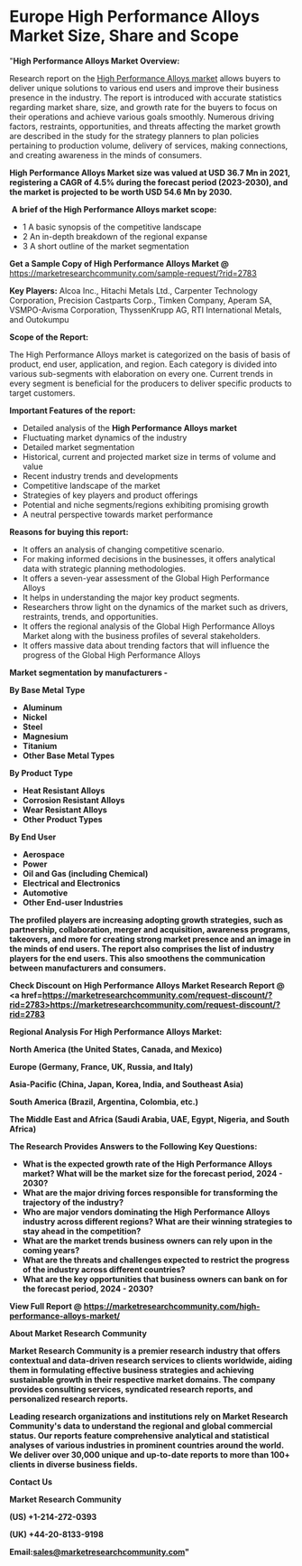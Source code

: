 # Europe High Performance Alloys Market Size, Share and Scope
"<strong>High Performance Alloys Market Overview:</strong>

Research report on the <a href=https://marketresearchcommunity.com/high-performance-alloys-market/>High Performance Alloys market</a> allows buyers to deliver unique solutions to various end users and improve their business presence in the industry. The report is introduced with accurate statistics regarding market share, size, and growth rate for the buyers to focus on their operations and achieve various goals smoothly. Numerous driving factors, restraints, opportunities, and threats affecting the market growth are described in the study for the strategy planners to plan policies pertaining to production volume, delivery of services, making connections, and creating awareness in the minds of consumers.

<strong>High Performance Alloys Market size was valued at USD 36.7 Mn in 2021, registering a CAGR of 4.5% during the forecast period (2023-2030), and the market is projected to be worth USD 54.6 Mn by 2030.</strong>

 <Strong>A brief of the High Performance Alloys market scope:</Strong>
<ul>
 <li>1  A basic synopsis of the competitive landscape</li>
 <li>2  An in-depth breakdown of the regional expanse</li>
 <li>3  A short outline of the market segmentation</li>
</ul>
<strong>Get a Sample Copy of High Performance Alloys Market @ </b></strong><a href=https://marketresearchcommunity.com/sample-request/?rid=2783><u>https://marketresearchcommunity.com/sample-request/?rid=2783</u></a>

<strong>Key Players:</strong> 
Alcoa Inc., Hitachi Metals Ltd., Carpenter Technology Corporation, Precision Castparts Corp., Timken Company, Aperam SA, VSMPO-Avisma Corporation, ThyssenKrupp AG, RTI International Metals, and Outokumpu

<strong>Scope of the Report:</strong>

The High Performance Alloys market is categorized on the basis of basis of product, end user, application, and region. Each category is divided into various sub-segments with elaboration on every one. Current trends in every segment is beneficial for the producers to deliver specific products to target customers.

<strong><b>Important Features of the report:</b></strong>
<ul>
  <li>Detailed analysis of the <strong><b>High Performance Alloys </b></strong><strong><b>market</b></strong></li>
  <li>Fluctuating market dynamics of the industry</li>
  <li>Detailed market segmentation</li>
  <li>Historical, current and projected market size in terms of volume and value</li>
  <li>Recent industry trends and developments</li>
  <li>Competitive landscape of the market</li>
  <li>Strategies of key players and product offerings</li>
  <li>Potential and niche segments/regions exhibiting promising growth</li>
  <li>A neutral perspective towards market performance</li>
</ul>
<strong><b>Reasons for buying this report:</b></strong>
<ul>
  <li>It offers an analysis of changing competitive scenario.</li>
  <li>For making informed decisions in the businesses, it offers analytical data with strategic planning methodologies.</li>
  <li>It offers a seven-year assessment of the Global High Performance Alloys</li>
  <li>It helps in understanding the major key product segments.</li>
  <li>Researchers throw light on the dynamics of the market such as drivers, restraints, trends, and opportunities.</li>
  <li>It offers the regional analysis of the Global High Performance Alloys Market along with the business profiles of several stakeholders.</li>
  <li>It offers massive data about trending factors that will influence the progress of the Global High Performance Alloys</li>
</ul>

<strong>Market segmentation by manufacturers -</strong>


<strong><strong>By Base Metal Type</strong></h4>
<ul>
 	<li>Aluminum</li>
 	<li>Nickel</li>
 	<li>Steel</li>
 	<li>Magnesium</li>
 	<li>Titanium</li>
 	<li>Other Base Metal Types</li>
</ul>
<strong><strong>By Product Type</strong></h4>
<ul>
 	<li>Heat Resistant Alloys</li>
 	<li>Corrosion Resistant Alloys</li>
 	<li>Wear Resistant Alloys</li>
 	<li>Other Product Types</li>
</ul>
<strong><strong>By End User</strong></h4>
<ul>
 	<li>Aerospace</li>
 	<li>Power</li>
 	<li>Oil and Gas (including Chemical)</li>
 	<li>Electrical and Electronics</li>
 	<li>Automotive</li>
 	<li>Other End-user Industries</li>
</ul>

The profiled players are increasing adopting growth strategies, such as partnership, collaboration, merger and acquisition, awareness programs, takeovers, and more for creating strong market presence and an image in the minds of end users. The report also comprises the list of industry players for the end users. This also smoothens the communication between manufacturers and consumers.

<strong><b>Check Discount on High Performance Alloys Market Research Report @ </b></strong><a href=https://marketresearchcommunity.com/request-discount/?rid=2783><u>https://marketresearchcommunity.com/request-discount/?rid=2783</u></a>

<strong>Regional Analysis For High Performance Alloys Market:</strong>

<strong>North America</strong> (the United States, Canada, and Mexico)

<strong>Europe</strong> (Germany, France, UK, Russia, and Italy)

<strong>Asia-Pacific</strong> (China, Japan, Korea, India, and Southeast Asia)

<strong>South America</strong> (Brazil, Argentina, Colombia, etc.)

<strong>The Middle East and Africa</strong> (Saudi Arabia, UAE, Egypt, Nigeria, and South Africa)

<strong>The Research Provides Answers to the Following Key Questions:</strong>
<ul>
 	<li>What is the expected growth rate of the High Performance Alloys market? What will be the market size for the forecast period, 2024 - 2030?</li>
 	<li>What are the major driving forces responsible for transforming the trajectory of the industry?</li>
 	<li>Who are major vendors dominating the High Performance Alloys industry across different regions? What are their winning strategies to stay ahead in the competition?</li>
 	<li>What are the market trends business owners can rely upon in the coming years?</li>
 	<li>What are the threats and challenges expected to restrict the progress of the industry across different countries?</li>
 	<li>What are the key opportunities that business owners can bank on for the forecast period, 2024 - 2030?</li>
</ul>

<strong>View Full Report @</strong> <a href=https://marketresearchcommunity.com/high-performance-alloys-market/>https://marketresearchcommunity.com/high-performance-alloys-market/</a>

<strong>About Market Research Community</strong>

Market Research Community is a premier research industry that offers contextual and data-driven research services to clients worldwide, aiding them in formulating effective business strategies and achieving sustainable growth in their respective market domains. The company provides consulting services, syndicated research reports, and personalized research reports.

Leading research organizations and institutions rely on Market Research Community's data to understand the regional and global commercial status. Our reports feature comprehensive analytical and statistical analyses of various industries in prominent countries around the world. We deliver over 30,000 unique and up-to-date reports to more than 100+ clients in diverse business fields.

<strong>Contact Us</strong>

<strong>Market Research Community</strong>

(US) +1-214-272-0393

(UK) +44-20-8133-9198

<strong>Email:</strong>sales@marketresearchcommunity.com"
